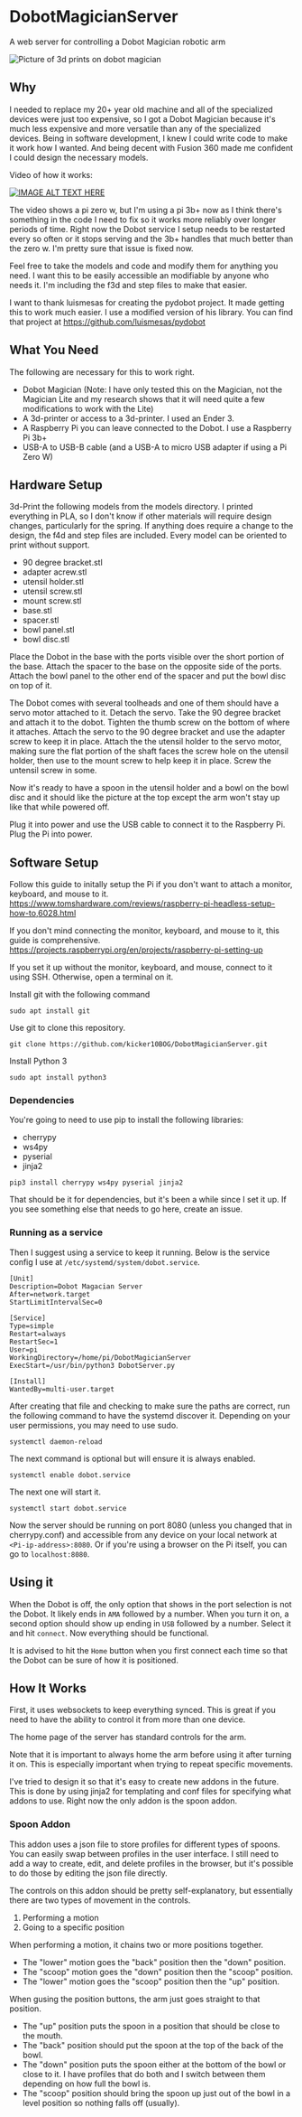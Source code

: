 # DobotMagicianServer
A web server for controlling a Dobot Magician robotic arm

![Picture of 3d prints on dobot magician](./models/dobot%20feeder.jpg)

## Why

I needed to replace my 20+ year old machine and all of the specialized devices were just too expensive, so I got a Dobot Magician because it's much less expensive and more versatile than any of the specialized devices. Being in software development, I knew I could write code to make it work how I wanted. And being decent with Fusion 360 made me confident I could design the necessary models. 

Video of how it works: 

[![IMAGE ALT TEXT HERE](https://img.youtube.com/vi/Gtf_Rhcddrw/0.jpg)](https://www.youtube.com/watch?v=Gtf_Rhcddrw)

The video shows a pi zero w, but I'm using a pi 3b+ now as I think there's something in the code I need to fix so it works more reliably over longer periods of time. Right now the Dobot service I setup needs to be restarted every so often or it stops serving and the 3b+ handles that much better than the zero w. I'm pretty sure that issue is fixed now.

Feel free to take the models and code and modify them for anything you need. I want this to be easily accessible an modifiable by anyone who needs it. I'm including the f3d and step files to make that easier.

I want to thank luismesas for creating the pydobot project. It made getting this to work much easier. I use a modified version of his library. You can find that project at https://github.com/luismesas/pydobot

## What You Need
The following are necessary for this to work right. 

* Dobot Magician (Note: I have only tested this on the Magician, not the Magician Lite and my research shows that it will need quite a few modifications to work with the Lite)
* A 3d-printer or access to a 3d-printer. I used an Ender 3. 
* A Raspberry Pi you can leave connected to the Dobot. I use a Raspberry Pi 3b+
* USB-A to USB-B cable (and a USB-A to micro USB adapter if using a Pi Zero W)

## Hardware Setup
3d-Print the following models from the models directory. I printed everything in PLA, so I don't know if other materials will require design changes, particularly for the spring. If anything does require a change to the design, the f4d and step files are included. Every model can be oriented to print without support. 

* 90 degree bracket.stl
* adapter acrew.stl
* utensil holder.stl
* utensil screw.stl
* mount screw.stl
* base.stl
* spacer.stl
* bowl panel.stl
* bowl disc.stl

Place the Dobot in the base with the ports visible over the short portion of the base. 
Attach the spacer to the base on the opposite side of the ports. 
Attach the bowl panel to the other end of the spacer and put the bowl disc on top of it. 

The Dobot comes with several toolheads and one of them should have a servo motor attached to it. Detach the servo. 
Take the 90 degree bracket and attach it to the dobot. Tighten the thumb screw on the bottom of where it attaches.
Attach the servo to the 90 degree bracket and use the adapter screw to keep it in place. 
Attach the the utensil holder to the servo motor, making sure the flat portion of the shaft faces the screw hole on the utensil holder, then use to the mount screw to help keep it in place. 
Screw the untensil screw in some. 

Now it's ready to have a spoon in the utensil holder and a bowl on the bowl disc and it should like the picture at the top except the arm won't stay up like that while powered off. 

Plug it into power and use the USB cable to connect it to the Raspberry Pi. Plug the Pi into power. 

## Software Setup 
Follow this guide to initally setup the Pi if you don't want to attach a monitor, keyboard, and mouse to it. https://www.tomshardware.com/reviews/raspberry-pi-headless-setup-how-to,6028.html 

If you don't mind connecting the monitor, keyboard, and mouse to it, this guide is comprehensive. https://projects.raspberrypi.org/en/projects/raspberry-pi-setting-up 

If you set it up without the monitor, keyboard, and mouse, connect to it using SSH. Otherwise, open a terminal on it. 

Install git with the following command

```sudo apt install git``` 

Use git to clone this repository. 

```git clone https://github.com/kicker10BOG/DobotMagicianServer.git```

Install Python 3

```sudo apt install python3```

### Dependencies
You're going to need to use pip to install the following libraries:

* cherrypy
* ws4py
* pyserial
* jinja2

```pip3 install cherrypy ws4py pyserial jinja2```

That should be it for dependencies, but it's been a while since I set it up. If you see something else that needs to go here, create an issue. 

### Running as a service
Then I suggest using a service to keep it running. Below is the service config I use at `/etc/systemd/system/dobot.service`.

```
[Unit]
Description=Dobot Magacian Server
After=network.target
StartLimitIntervalSec=0

[Service]
Type=simple
Restart=always
RestartSec=1
User=pi
WorkingDirectory=/home/pi/DobotMagicianServer
ExecStart=/usr/bin/python3 DobotServer.py

[Install]
WantedBy=multi-user.target
```

After creating that file and checking to make sure the paths are correct, run the following command to have the systemd discover it. Depending on your user permissions, you may need to use sudo. 

```systemctl daemon-reload```

The next command is optional but will ensure it is always enabled.

```systemctl enable dobot.service```

The next one will start it.

```systemctl start dobot.service```

Now the server should be running on port 8080 (unless you changed that in cherrypy.conf) and accessible from any device on your local network at `<Pi-ip-address>:8080`. Or if you're using a browser on the Pi itself, you can go to `localhost:8080`. 

## Using it
When the Dobot is off, the only option that shows in the port selection is not the Dobot. It likely ends in `AMA` followed by a number. When you turn it on, a second option should show up ending in `USB` followed by a number. Select it and hit `connect`. 
Now everything should be functional. 

It is advised to hit the `Home` button when you first connect each time so that the Dobot can be sure of how it is positioned. 

## How It Works
First, it uses websockets to keep everything synced. This is great if you need to have the ability to control it from more than one device. 

The home page of the server has standard controls for the arm. 

Note that it is important to always home the arm before using it after turning it on. This is especially important when trying to repeat specific movements. 

I've tried to design it so that it's easy to create new addons in the future. This is done by using jinja2 for templating and conf files for specifying what addons to use. Right now the only addon is the spoon addon. 

### Spoon Addon
This addon uses a json file to store profiles for different types of spoons. You can easily swap between profiles in the user interface. I still need to add a way to create, edit, and delete profiles in the browser, but it's possible to do those by editing the json file directly. 

The controls on this addon should be pretty self-explanatory, but essentially there are two types of movement in the controls.

1) Performing a motion
2) Going to a specific position

When performing a motion, it chains two or more positions together. 

* The "lower" motion goes the "back" position then the "down" position. 
* The "scoop" motion goes the "down" position then the "scoop" position. 
* The "lower" motion goes the "scoop" position then the "up" position. 

When gusing the position buttons, the arm just goes straight to that position. 

* The "up" position puts the spoon in a position that should be close to the mouth. 
* The "back" position should put the spoon at the top of the back of the bowl. 
* The "down" position puts the spoon either at the bottom of the bowl or close to it. I have profiles that do both and I switch between them depending on how full the bowl is. 
* The "scoop" position should bring the spoon up just out of the bowl in a level position so nothing falls off (usually). 